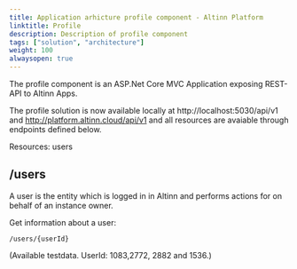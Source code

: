 ```yaml
---
title: Application arhicture profile component - Altinn Platform
linktitle: Profile
description: Description of profile component
tags: ["solution", "architecture"]
weight: 100
alwaysopen: true
---
```


The profile component is an ASP.Net Core MVC Application exposing REST-API to Altinn Apps.

The profile solution is now available locally at http://localhost:5030/api/v1 and http://platform.altinn.cloud/api/v1 and all resources are avaiable through endpoints defined below.

Resources: users

## /users 
A user is the entity which is logged in in Altinn and performs actions for on behalf of an instance owner.

Get information about a user:

```http
/users/{userId}
```
(Available testdata. UserId: 1083,2772, 2882 and 1536.)